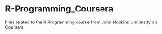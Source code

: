 # R-Programming_Coursera
Files related to the R Programming course from John Hopkins University on Coursera
